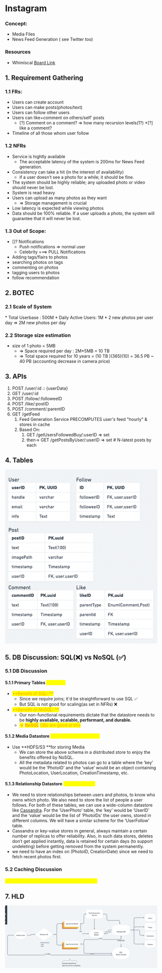 # Instagram

### Concept:

* Media Files
* News Feed Generation ( see Twitter too)

### Resources

* Whimiscal [Board Link](https://whimsical.com/instagram-TofiB1JrEPSiGg9tHkXTgN)

## 1. Requirement Gathering

### 1.1 FRs:

* Users can create account&#x20;
* Users can make posts(photos/text)&#x20;
* Users can follow other users&#x20;
* Users can like+comment on others/self' posts&#x20;
  * \[?] Comment on a comment? => how many recursion levels(1?) \*\[?] like a comment?
* Timeline of all those whom user follow

### 1.2 NFRs

* Service is hightly available&#x20;
  * The acceptable latency of the system is 200ms for News Feed generation.
* &#x20;Consistency can take a hit (in the interest of availability)
  * &#x20;if a user doesn’t see a photo for a while; it should be fine.&#x20;
* &#x20;The system should be highly reliable; any uploaded photo or video should never be lost.
* &#x20;System is read heavy&#x20;
* &#x20;Users can upload as many photos as they want&#x20;
  * \=> Storage management is crucial&#x20;
* Low latency is expected while viewing photos&#x20;
* Data should be 100% reliable. If a user uploads a photo, the system will guarantee that it will never be lost.

### 1.3 Out of Scope:&#x20;

* \[]? Notifications
  * Push notifications => normal user&#x20;
  * Celebrity ===> PULL Notifications
* Adding tags/flairs to photos&#x20;
* searching photos on tags&#x20;
* commenting on photos&#x20;
* tagging users to photos&#x20;
* follow recommendation

## 2. BOTEC

### 2.1 Scale of System&#x20;

\* Total Userbase : 500M \* Daily Active Users: 1M \* 2 new photos per user day => 2M new photos per day

### 2.2 Storage size estimation

* &#x20;size of 1 photo = 5MB&#x20;
  * \=> Space required per day : 2M\*5MB = 10 TB&#x20;
  * \=> Total space required for 10 years = (10 TB )(365)(10) = 36.5 PB \~ 40 PB (accounting decrease in camera price)



## 3. APIs&#x20;

1. POST /user/:id :: {userData}
2. GET /user/:id
3. POST /follow/:followeeID
4. POST /like/:postID
5. POST /comment/:parentID
6. GET /getFeed&#x20;
   1. Feed Generation Service PRECOMPUTES user's feed "hourly" & stores in cache&#x20;
   2. Based On:&#x20;
      1. GET /getUsersFollowedBuy/:userID => set&#x20;
      2. then-> GET /getPostsByUser/:userID => set # N-latest posts by each

## 4. Tables

![](../../.gitbook/assets/screenshot-2021-08-24-at-5.27.15-pm.png)

## 5. DB Discussion: SQL(❌)  vs NoSQL (✅)

### 5.1 DB Discussion

#### 5.1.1 Primary Tables <mark style="color:yellow;">=> NoSQL</mark>

* <mark style="color:orange;">**Benefit of SQL: **</mark>
  * Since we require joins; it'd be straightforward to use SQL ✅
  * But SQL is not good for scaling(as set in NFRs) ❌
* <mark style="color:orange;">**Benefit of NoSQL: **</mark>
  * Our non-functional requirements dictate that the datastore needs to be **highly available, scalable, performant, and durable.**&#x20;
  * <mark style="color:orange;">=></mark> <mark style="color:orange;">**NoSQL**</mark> <mark style="color:orange;">DBs are good at this</mark>

#### 5.1.2 Media Datastore <mark style="color:yellow;">=> Distributed Datastore</mark>

* Use **HDFS/S3 **for storing Media
  * We can store the above schema in a distributed store to enjoy the benefits offered by NoSQL.&#x20;
  * All the metadata related to photos can go to a table where the ‘key’ would be the ‘PhotoID’ and the ‘value’ would be an object containing PhotoLocation, UserLocation, CreationTimestamp, etc.

#### 5.1.3 Relationship Datastore <mark style="color:yellow;">=> WideColumn</mark>

* We need to store relationships between users and photos, to know who owns which photo. We also need to store the list of people a user follows. For both of these tables, we can use a wide-column datastore like [Cassandra](https://en.wikipedia.org/wiki/Apache\_Cassandra). For the ‘UserPhoto’ table, the ‘key’ would be ‘UserID’ and the ‘value’ would be the list of ‘PhotoIDs’ the user owns, stored in different columns. We will have a similar scheme for the ‘UserFollow’ table.
* Cassandra or key-value stores in general, always maintain a certain number of replicas to offer reliability. Also, in such data stores, deletes don’t get applied instantly, data is retained for certain days (to support undeleting) before getting removed from the system permanently.
* we need to have an index on (PhotoID, CreationDate) since we need to fetch recent photos first.



### 5.2 Caching Discussion

#### <mark style="color:yellow;">-> Discuss Global Cache ✅ vs. Local Cache ❌</mark> <a href="31eb" id="31eb"></a>

## 7. HLD

![=](../../.gitbook/assets/screenshot-2021-08-24-at-5.26.54-pm.png)

